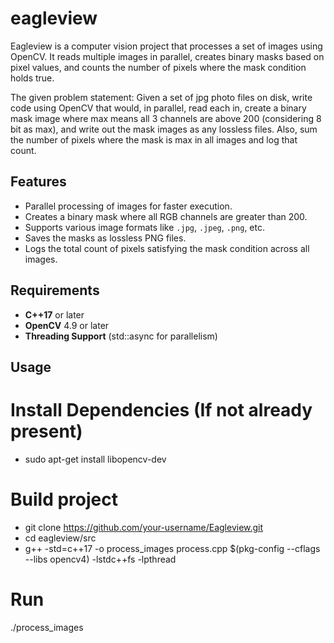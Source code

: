 # eagleview

Eagleview is a computer vision project that processes a set of images using OpenCV. It reads multiple images in parallel, creates binary masks based on pixel values, and counts the number of pixels where the mask condition holds true.

The given problem statement:
Given a set of jpg photo files on disk, write code using OpenCV that would, in parallel, read each in, 
create a binary mask image where max means all 3 channels are above 200 (considering 8 bit as max), and write out 
the mask images as any lossless files. Also, sum the number of pixels where the mask is max in all images 
and log that count.

## Features
- Parallel processing of images for faster execution.
- Creates a binary mask where all RGB channels are greater than 200.
- Supports various image formats like `.jpg`, `.jpeg`, `.png`, etc.
- Saves the masks as lossless PNG files.
- Logs the total count of pixels satisfying the mask condition across all images.

## Requirements

- **C++17** or later
- **OpenCV** 4.9 or later
- **Threading Support** (std::async for parallelism)

## Usage
# Install Dependencies (If not already present)
- sudo apt-get install libopencv-dev

# Build project
- git clone https://github.com/your-username/Eagleview.git
- cd eagleview/src
- g++ -std=c++17 -o process_images process.cpp $(pkg-config --cflags --libs opencv4) -lstdc++fs -lpthread

# Run
./process_images


